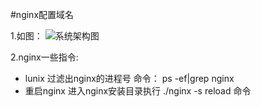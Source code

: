 #nginx配置域名
 
1.如图：
    ![系统架构图](resources/document/resource/mall_micro_service_arch.jpg)

2.nginx一些指令:
* lunix 过滤出nginx的进程号  命令： ps -ef|grep nginx
* 重启nginx 进入nginx安装目录执行   ./nginx -s reload  命令

